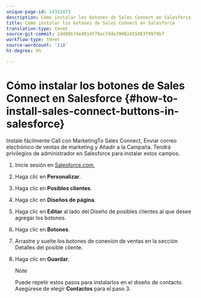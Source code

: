 ```yaml
---
unique-page-id: 14352473
description: Cómo instalar los botones de Sales Connect en Salesforce - Documentos de marketing - Documentación del producto
title: Cómo instalar los botones de Sales Connect en Salesforce
translation-type: tm+mt
source-git-commit: 1dd80b7de801df78ac7dde39002455063f9979b7
workflow-type: tm+mt
source-wordcount: '118'
ht-degree: 0%

---
```



# Cómo instalar los botones de Sales Connect en Salesforce {#how-to-install-sales-connect-buttons-in-salesforce}

Instale fácilmente Call con MarketingTo Sales Connect, Enviar correo electrónico de ventas de marketing y Añadir a la Campaña. Tendrá privilegios de administrador en Salesforce para instalar estos campos.

1. Inicie sesión en [Salesforce.com.](https://salesforce.com)
1. Haga clic en **Personalizar**.
1. Haga clic en **Posibles clientes**.
1. Haga clic en **Diseños de página**.
1. Haga clic en **Editar** al lado del Diseño de posibles clientes al que desee agregar los botones.
1. Haga clic en **Botones**.
1. Arrastre y suelte los botones de conexión de ventas en la sección Detalles del posible cliente.
1. Haga clic en **Guardar**.

   >[!NOTE]
   >
   >Puede repetir estos pasos para instalarlos en el diseño de contacto. Asegúrese de elegir **Contactos** para el paso 3.
